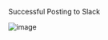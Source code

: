 Successful Posting to Slack


![image](https://github.com/jakemoss127/esep-webhooks/assets/93219053/d0e60c79-b7bd-4962-b994-66ccba1e2802)
